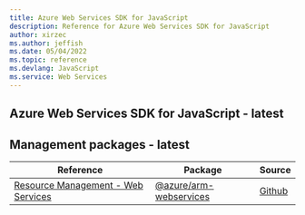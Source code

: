 ```yaml
---
title: Azure Web Services SDK for JavaScript
description: Reference for Azure Web Services SDK for JavaScript
author: xirzec
ms.author: jeffish
ms.date: 05/04/2022
ms.topic: reference
ms.devlang: JavaScript
ms.service: Web Services
---
```

## Azure Web Services SDK for JavaScript - latest
## Management packages - latest
| Reference | Package | Source |
|---|---|---|
|[Resource Management - Web Services](javascript/api/overview/azure/arm-webservices-readme)|[@azure/arm-webservices](https://www.npmjs.com/package/@azure/arm-webservices)|[Github](https://github.com/Azure/azure-sdk-for-js/blob/main/sdk/machinelearning/arm-webservices)|

